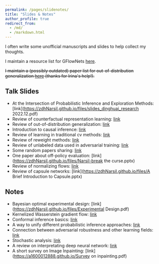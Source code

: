 ```yaml
---
permalink: /pages/slidenotes/
title: "Slides & Notes"
author_profile: true
redirect_from: 
  - /md/
  - /markdown.html
---
```


I often write some unofficial manuscripts and slides to help collect my thoughts. 

I maintain a resource list for GFlowNets [here](https://github.com/zdhNarsil/Awesome-GFlowNets).

~~I maintain a (possibly outdated) paper list for out-of-distribution generalization [here](https://sites.google.com/site/irinarish/ood_generalization) (thanks for Irina's help!).~~

## Talk Slides
* At the Intersection of Probabilistic
Inference and Exploration Methods: [link](https://zdhNarsil.github.io/files/slides_dinghuai_research 2022.12.pdf)
* Review of counterfactual representation learning: [link](https://zdhNarsil.github.io/files/treatment_effect.pdf)
* Review of out-of-distribution generalization: [link](https://zdhNarsil.github.io/files/Intro_of_OoD.pdf)
* Introduction to causal inference: [link](https://zdhNarsil.github.io/files/intro_causality.pdf)
* Review of learning in traditional cv methods: [link](https://zdhNarsil.github.io/files/tradition_nn_slides.pdf)
* Review of reweight methods: [link](https://zdhNarsil.github.io/files/Reweight_slides.pdf)
* Review of unlabeled data used in adversarial training: [link](https://zdhNarsil.github.io/files/unlabeladvtrain.pdf)
* Some random papers sharing: [link](https://zdhNarsil.github.io/files/paper_sharing_slides_for_yunjin_s_seminar.pdf)
* One paper about off-policy evaluation: [link](https://zdhNarsil.github.io/files/Narsil-break the curse.pptx)
* Review of normalizing flows: [link](https://zdhNarsil.github.io/files/Normalizing%20Flows.pptx)
* Review of capsule networks: [link](https://zdhNarsil.github.io/files/A Brief Introduction to Capsule.pptx)

## Notes
* Bayesian optimal experimental design: [link](https://zdhNarsil.github.io/files/Experimental Design.pdf)
* Kernelized Wasserstein gradient flow: [link](https://zdhNarsil.github.io/files/Kernelized%20Wasserstein%20Gradient%20Flow.pdf)
* Conformal inference basics: [link](https://zdhNarsil.github.io/files/conformal_inference_basics.pdf)
* A way to unify different probabilistic inference approaches: [link](https://zdhNarsil.github.io/files/notes_about_unifying_probabilistic_inference.pdf)
* Connection between adversarial robustness and other learning fields: [link](https://zdhNarsil.github.io/files/bridge_adv_and_others.pdf)
* Stochastic analysis: [link](https://zdhNarsil.github.io/files/Notes_of_Stochastic_Analysis.pdf)
* A review on interpretating deep neural network: [link](https://zdhNarsil.github.io/files/interpretnn.pdf)
* A short survey on Image Inpainting: [link](https://a1600012888.github.io/Survey on inpainting.pdf)



